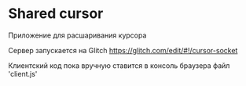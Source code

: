 # Shared cursor

Приложение для расшаривания курсора

Сервер запускается на Glitch
https://glitch.com/edit/#!/cursor-socket

Клиентский код пока вручную ставится в консоль браузера файл 'client.js'


